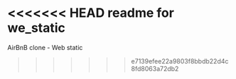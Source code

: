 <<<<<<< HEAD
readme for we_static
=======
AirBnB clone - Web static
>>>>>>> e7139efee22a9803f8bbdb22d4c8fd8063a72db2
